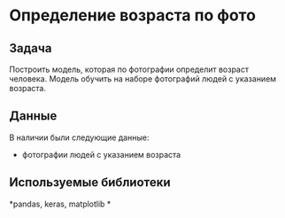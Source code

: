 # Определение возраста по фото

## Задача

Построить модель, которая по фотографии определит возраст человека. Модель обучить на наборе фотографий людей с указанием возраста.

## Данные

В наличии были следующие данные:
- фотографии людей с указанием возраста


## Используемые библиотеки
*pandas, keras, matplotlib *
